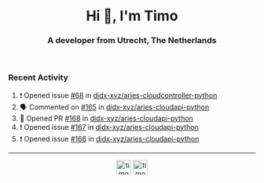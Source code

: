 <h1 align="center">Hi 👋, I'm Timo</h1>
<h3 align="center">A developer from Utrecht, The Netherlands</h3>
<br/>
<!-- https://github.com/rahuldkjain/github-profile-readme-generator --!>

<!--  <p align="left"><img src="https://github-readme-stats.vercel.app/api?username=timoglastra&show_icons=true&count_private=true&" alt="timoglastra" /></p> --!>

<!--
Github language stats
<p align="left"><img src="https://github-readme-stats.vercel.app/api/top-langs/?username=timoglastra&layout=compact" alt="timoglastra" /><p>
-->

<!-- Codestats language stats -->
<!-- <p align="left"><img src="https://codestats-readme.vercel.app/api/top-langs/?username=timoglastra&layout=compact&language_count=12" alt="timoglastra" /><p>    --!>
  
<h3>Recent Activity</h3>

<!--START_SECTION:activity-->
1. ❗️ Opened issue [#68](https://github.com/didx-xyz/aries-cloudcontroller-python/issues/68) in [didx-xyz/aries-cloudcontroller-python](https://github.com/didx-xyz/aries-cloudcontroller-python)
2. 🗣 Commented on [#165](https://github.com/didx-xyz/aries-cloudapi-python/issues/165) in [didx-xyz/aries-cloudapi-python](https://github.com/didx-xyz/aries-cloudapi-python)
3. 💪 Opened PR [#168](https://github.com/didx-xyz/aries-cloudapi-python/pull/168) in [didx-xyz/aries-cloudapi-python](https://github.com/didx-xyz/aries-cloudapi-python)
4. ❗️ Opened issue [#167](https://github.com/didx-xyz/aries-cloudapi-python/issues/167) in [didx-xyz/aries-cloudapi-python](https://github.com/didx-xyz/aries-cloudapi-python)
5. ❗️ Opened issue [#166](https://github.com/didx-xyz/aries-cloudapi-python/issues/166) in [didx-xyz/aries-cloudapi-python](https://github.com/didx-xyz/aries-cloudapi-python)
<!--END_SECTION:activity-->

---

<p align="center">
<a href="https://twitter.com/timoglastra" target="blank"><img align="center" src="https://cdn.jsdelivr.net/npm/simple-icons@3.0.1/icons/twitter.svg" alt="timoglastra" height="30" width="30" /></a>
<a href="https://linkedin.com/in/timoglastra" target="blank"><img align="center" src="https://cdn.jsdelivr.net/npm/simple-icons@3.0.1/icons/linkedin.svg" alt="timoglastra" height="30" width="30" /></a>
</p>



